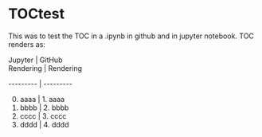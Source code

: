 # TOCtest
This was to test the TOC in a .ipynb in github and in jupyter notebook.
TOC renders as:

Jupyter    | GitHub  
Rendering  | Rendering 
 
--------- | --------- 

0. aaaa    | 1. aaaa   
1. bbbb    | 2. bbbb   
2. cccc    | 3. cccc 
3. dddd    | 4. dddd   
 
